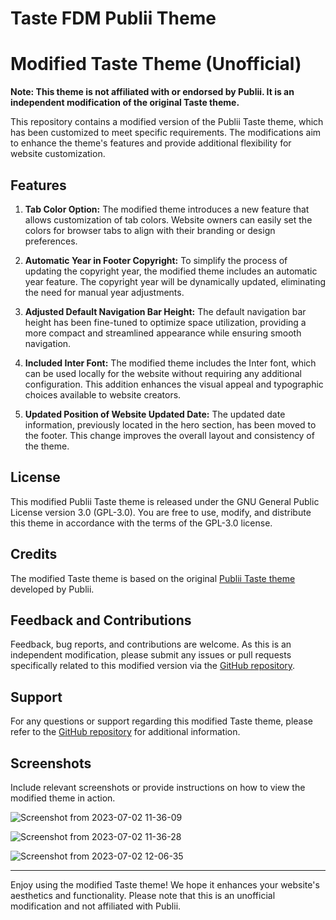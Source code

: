 # Taste FDM Publii Theme

# Modified Taste Theme (Unofficial)

**Note: This theme is not affiliated with or endorsed by Publii. It is an independent modification of the original Taste theme.**

This repository contains a modified version of the Publii Taste theme, which has been customized to meet specific requirements. The modifications aim to enhance the theme's features and provide additional flexibility for website customization.

## Features

1. **Tab Color Option:** The modified theme introduces a new feature that allows customization of tab colors. Website owners can easily set the colors for browser tabs to align with their branding or design preferences.

2. **Automatic Year in Footer Copyright:** To simplify the process of updating the copyright year, the modified theme includes an automatic year feature. The copyright year will be dynamically updated, eliminating the need for manual year adjustments.

3. **Adjusted Default Navigation Bar Height:** The default navigation bar height has been fine-tuned to optimize space utilization, providing a more compact and streamlined appearance while ensuring smooth navigation.

4. **Included Inter Font:** The modified theme includes the Inter font, which can be used locally for the website without requiring any additional configuration. This addition enhances the visual appeal and typographic choices available to website creators.

5. **Updated Position of Website Updated Date:** The updated date information, previously located in the hero section, has been moved to the footer. This change improves the overall layout and consistency of the theme.

## License

This modified Publii Taste theme is released under the GNU General Public License version 3.0 (GPL-3.0). You are free to use, modify, and distribute this theme in accordance with the terms of the GPL-3.0 license.


## Credits

The modified Taste theme is based on the original [Publii Taste theme](https://marketplace.getpublii.com/themes/taste/) developed by Publii. 

## Feedback and Contributions

Feedback, bug reports, and contributions are welcome. As this is an independent modification, please submit any issues or pull requests specifically related to this modified version via the [GitHub repository](https://link-to-github-repo.com).

## Support

For any questions or support regarding this modified Taste theme, please refer to the [GitHub repository](https://link-to-github-repo.com) for additional information.

## Screenshots

Include relevant screenshots or provide instructions on how to view the modified theme in action.

![Screenshot from 2023-07-02 11-36-09](https://github.com/freaks-dev/taste-fdm/assets/76874370/e6d25399-daf2-41c7-9234-bfb63dbc8834)

![Screenshot from 2023-07-02 11-36-28](https://github.com/freaks-dev/taste-fdm/assets/76874370/ea012099-7452-4ebe-8ab1-1d864e4e6ead)


![Screenshot from 2023-07-02 12-06-35](https://github.com/freaks-dev/taste-fdm/assets/76874370/33ca4fdd-693a-469d-b4c2-2352f0b32843)

---

Enjoy using the modified Taste theme! We hope it enhances your website's aesthetics and functionality. Please note that this is an unofficial modification and not affiliated with Publii.

